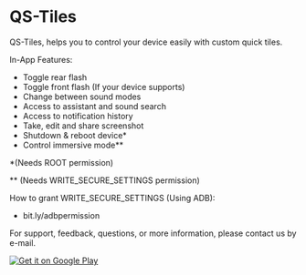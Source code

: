 # QS-Tiles
QS-Tiles, helps you to control your device easily with custom quick tiles.

In-App Features:

- Toggle rear flash
- Toggle front flash (If your device supports)
- Change between sound modes
- Access to assistant and sound search
- Access to notification history
- Take, edit and share screenshot
- Shutdown & reboot device*
- Control immersive mode**

*(Needs ROOT permission)

** (Needs WRITE_SECURE_SETTINGS permission)

How to grant WRITE_SECURE_SETTINGS (Using ADB):
- bit.ly/adbpermission


For support, feedback, questions, or more information, please contact us by e-mail.

<a href='https://play.google.com/store/apps/details?id=diorid.tiles&pcampaignid=MKT-Other-global-all-co-prtnr-py-PartBadge-Mar2515-1'><img alt='Get it on Google Play' src='https://play.google.com/intl/en_us/badges/images/generic/en_badge_web_generic.png'/></a>
